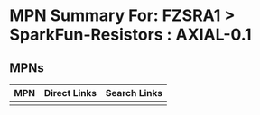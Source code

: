 



# MPN Summary For: FZSRA1 > SparkFun-Resistors : AXIAL-0.1

## MPNs
  

|MPN|Direct Links|Search Links|
| :--- | :--- | :--- |
||||
